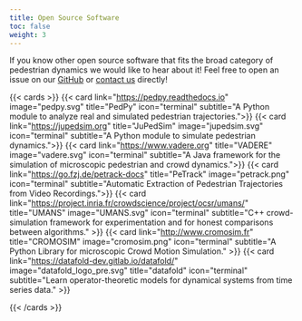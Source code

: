 ```yaml
---
title: Open Source Software
toc: false
weight: 3
---
```


If you know other open source software that fits the broad category of
pedestrian dynamics we would like to hear about it! Feel free to open an issue
on our
[GitHub](https://github.com/PedestrianDynamics/PedestrianDynamics.github.io) or
[contact us](mailto:m.chraibi@fz-juelich.de) directly!


{{< cards >}}
  {{< card link="https://pedpy.readthedocs.io" image="pedpy.svg" title="PedPy" icon="terminal" subtitle="A Python module to analyze real and simulated pedestrian trajectories.">}}
  {{< card link="https://jupedsim.org" title="JuPedSim" image="jupedsim.svg" icon="terminal" subtitle="A Python module to simulate pedestrian dynamics.">}}
  {{< card link="https://www.vadere.org" title="VADERE" image="vadere.svg" icon="terminal" subtitle="A Java framework for the simulation of microscopic pedestrian and crowd dynamics.">}}
{{< card link="https://go.fzj.de/petrack-docs" title="PeTrack" image="petrack.png" icon="terminal" subtitle="Automatic Extraction of Pedestrian Trajectories from Video Recordings.">}}
{{< card link="https://project.inria.fr/crowdscience/project/ocsr/umans/" title="UMANS" image="UMANS.svg"  icon="terminal" subtitle="C++ crowd-simulation framework for experimentation and for honest comparisons between algorithms." >}}
{{< card link="http://www.cromosim.fr" title="CROMOSIM" image="cromosim.png"  icon="terminal" subtitle="A Python Library for microscopic Crowd Motion Simulation." >}}
{{< card link="https://datafold-dev.gitlab.io/datafold/" image="datafold_logo_pre.svg" title="datafold" icon="terminal" subtitle="Learn operator-theoretic models for dynamical systems from time series data." >}}

   
{{< /cards >}}

